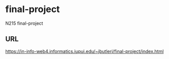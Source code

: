 # final-project

N215 final-project

## URL

https://in-info-web4.informatics.iupui.edu/~jbutlerj/final-project/index.html
